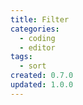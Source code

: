 ```yaml
---
title: Filter
categories:
  - coding
  - editor
tags:
  - sort
created: 0.7.0
updated: 1.0.0
---
```

